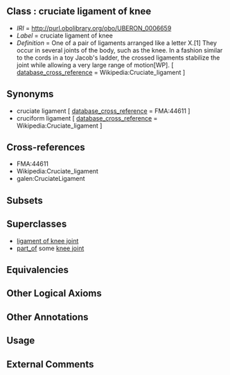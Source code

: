 
## Class : cruciate ligament of knee

 * *IRI* = http://purl.obolibrary.org/obo/UBERON_0006659
 * *Label* = cruciate ligament of knee
 * *Definition* = One of a pair of ligaments arranged like a letter X.[1] They occur in several joints of the body, such as the knee. In a fashion similar to the cords in a toy Jacob's ladder, the crossed ligaments stabilize the joint while allowing a very large range of motion[WP]. [ [database_cross_reference](../../ef/oboInOwl#hasDbXref.md) = Wikipedia:Cruciate_ligament ]

## Synonyms

 * cruciate ligament [ [database_cross_reference](../../ef/oboInOwl#hasDbXref.md) = FMA:44611 ]
 * cruciform ligament [ [database_cross_reference](../../ef/oboInOwl#hasDbXref.md) = Wikipedia:Cruciate_ligament ]

## Cross-references

 * FMA:44611
 * Wikipedia:Cruciate_ligament
 * galen:CruciateLigament

## Subsets


## Superclasses

 * [ligament of knee joint](../../UBERON/88/UBERON_0011088.md)
 * [part_of](../../BFO/50/BFO_0000050.md) some [knee joint](../../UBERON/85/UBERON_0001485.md)

## Equivalencies


## Other Logical Axioms


## Other Annotations


## Usage


## External Comments

